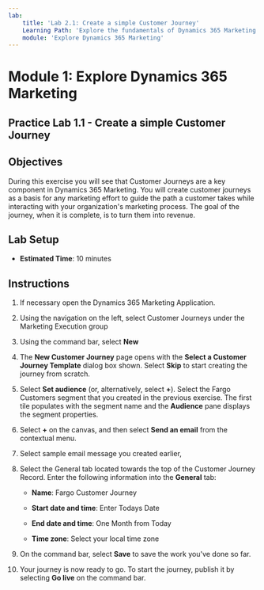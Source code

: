 ```yaml
---
lab:
    title: 'Lab 2.1: Create a simple Customer Journey'
    Learning Path: 'Explore the fundamentals of Dynamics 365 Marketing'
    module: 'Explore Dynamics 365 Marketing'
---
```


Module 1: Explore Dynamics 365 Marketing
========================

## Practice Lab 1.1 - Create a simple Customer Journey

## Objectives

During this exercise you will see that Customer Journeys are a key component in Dynamics 365 Marketing. You will create customer journeys as a basis for any marketing effort to guide the path a customer takes while interacting with your organization's marketing process. The goal of the journey, when it is complete, is to turn them into revenue.

## Lab Setup

  - **Estimated Time**: 10 minutes

## Instructions

1. If necessary open the Dynamics 365 Marketing Application. 

2. Using the navigation on the left, select Customer Journeys under the Marketing Execution group

3. Using the command bar, select **New** 

4. The **New Customer Journey** page opens with the **Select a Customer Journey Template** dialog box shown. Select **Skip** to start creating the journey from scratch.

5. Select **Set audience** (or, alternatively, select **+**). Select the Fargo Customers segment that you created in the previous exercise. The first tile populates with the segment name and the **Audience** pane displays the segment properties.

6. Select **+** on the canvas, and then select **Send an email** from the contextual menu.

7. Select sample email message you created earlier, 

8. Select the General tab located towards the top of the Customer Journey Record. Enter the following information into the **General** tab:

	- **Name**: Fargo Customer Journey

	- **Start date and time**: Enter Todays Date

	- **End date and time**: One Month from Today

	- **Time zone**: Select your local time zone 

9. On the command bar, select **Save** to save the work you've done so far.

10. Your journey is now ready to go. To start the journey, publish it by selecting **Go live** on the command bar.
